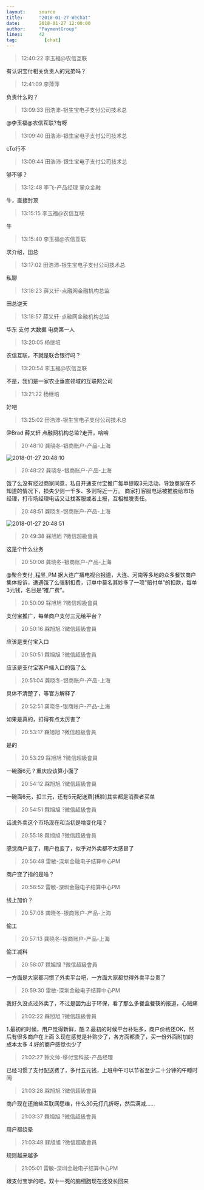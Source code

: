```yaml
---
layout:     source 
title:      "2018-01-27-WeChat"
date:       2018-01-27 12:00:00
author:     "PaymentGroup"
lines:      42 
tag:		  [chat]
---
```

> 12:40:22  李玉福@农信互联  
   
有认识宝付相关负责人的兄弟吗？  
   
> 12:41:09  李萍萍  
   
负责什么的？  
   
> 13:09:33  田浩沛-银生宝电子支付公司技术总  
   
@李玉福@农信互联?有呀  
   
> 13:09:40  田浩沛-银生宝电子支付公司技术总  
   
cTo行不  
   
> 13:09:44  田浩沛-银生宝电子支付公司技术总  
   
够不够？  
   
> 13:12:48  李飞-产品经理 掌众金融  
   
牛，直接封顶  
   
> 13:15:15  李玉福@农信互联  
   
牛  
   
> 13:15:40  李玉福@农信互联  
   
求介绍，田总  
   
> 13:17:02  田浩沛-银生宝电子支付公司技术总  
   
私聊  
   
> 13:18:23  薛又轩-点融网金融机构总监  
   
田总逆天  
   
> 13:18:57  薛又轩-点融网金融机构总监  
   
华东 支付 大数据 电商第一人  
   
> 13:20:05  杨继培  
   
农信互联，不就是联合银行吗？  
   
> 13:20:54  李玉福@农信互联  
   
不是，我们是一家农业垂直领域的互联网公司  
   
> 13:21:22  杨继培  
   
好吧  
   
> 13:25:02  田浩沛-银生宝电子支付公司技术总  
   
@Brad 薛又轩 点融网机构总监?走开，哈哈  
   
> 20:48:10  龚晓冬-银商账户-产品-上海  
   
![2018-01-27 20:48:10](http://static.cocolian.org/img/20180127_204810.png) 
   
> 20:48:22  龚晓冬-银商账户-产品-上海  
   
饿了么没有经过商家同意，私自开通支付宝推广每单提取3元活动，导致商家在不知道的情况下，损失少则一千多、多则将近一万。 商家打客服电话被推脱给市场经理，打市场经理电话又让找客服或者上报，互相推脱责任。  
   
> 20:48:51  龚晓冬-银商账户-产品-上海  
   
![2018-01-27 20:48:51](http://static.cocolian.org/img/20180127_204851.png) 
   
> 20:49:38  槑旭旭 ?微信超級會員  
   
这是个什么业务  
   
> 20:50:08  龚晓冬-银商账户-产品-上海  
   
@聚合支付_程昱_PM 据大连广播电视台报道，大连、河南等多地的众多餐饮商户集体投诉，遭遇饿了么强制扣费，订单中莫名其妙多了一项“赔付单”的扣款，每单3元钱，名目是“推广费”。  
   
> 20:50:09  槑旭旭 ?微信超級會員  
   
支付宝推广，每单商户支付三元给平台？  
   
> 20:50:16  槑旭旭 ?微信超級會員  
   
应该是支付宝入口  
   
> 20:50:51  槑旭旭 ?微信超級會員  
   
应该是支付宝客户端入口的饿了么  
   
> 20:51:04  龚晓冬-银商账户-产品-上海  
   
具体不清楚了，等官方解释了  
   
> 20:52:51  龚晓冬-银商账户-产品-上海  
   
如果是真的，扣得有点太厉害了  
   
> 20:53:17  槑旭旭 ?微信超級會員  
   
是的  
   
> 20:53:29  槑旭旭 ?微信超級會員  
   
一碗面6元？重庆应该算小面了  
   
> 20:54:12  槑旭旭 ?微信超級會員  
   
一碗面6元，扣三元，还有5元配送费[捂脸]其实都是消费者买单  
   
> 20:54:51  槑旭旭 ?微信超級會員  
   
话说外卖这个市场现在和当初是啥变化哦？  
   
> 20:55:18  槑旭旭 ?微信超級會員  
   
感觉商户变了，用户也变了，似乎对外卖都不太感冒了  
   
> 20:56:48  雷敏-深圳金融电子结算中心PM  
   
商户变了指的是啥？  
   
> 20:56:52  雷敏-深圳金融电子结算中心PM  
   
线上加价？  
   
> 20:57:08  龚晓冬-银商账户-产品-上海  
   
偷工  
   
> 20:57:13  龚晓冬-银商账户-产品-上海  
   
偷工减料  
   
> 20:58:07  槑旭旭 ?微信超級會員  
   
一方面是大家都习惯了外卖平台吧，一方面大家都觉得外卖平台贵了  
   
> 20:59:30  雷敏-深圳金融电子结算中心PM  
   
我好久没点过外卖了，不过是因为出于环保，看了那么多餐盒餐筷的报道，心贼痛  
   
> 21:02:22  槑旭旭 ?微信超級會員  
   
1.最初的时候，用户觉得新鲜，酷 2.最初的时候平台补贴多，商户价格还OK，然后有很多商户在上面 3.现在感觉是补贴少了，各方面都贵了，买一份外面附加的成本太多 4.好的商户感觉也少了  
   
> 21:02:27  钟文帅-移付宝科技-产品经理  
   
已经习惯了支付配送费了，多付五元钱，上班中午可以节省至少二十分钟的午睡时间  
   
> 21:03:28  槑旭旭 ?微信超級會員  
   
商户现在还搞些互联网思维，什么30元打几折呀，然后满减……  
   
> 21:03:37  槑旭旭 ?微信超級會員  
   
用户都绕晕  
   
> 21:03:48  槑旭旭 ?微信超級會員  
   
规则越来越多  
   
> 21:05:01  雷敏-深圳金融电子结算中心PM  
   
跟支付宝学的吧，双十一死的脑细胞现在还没长回来  
   
